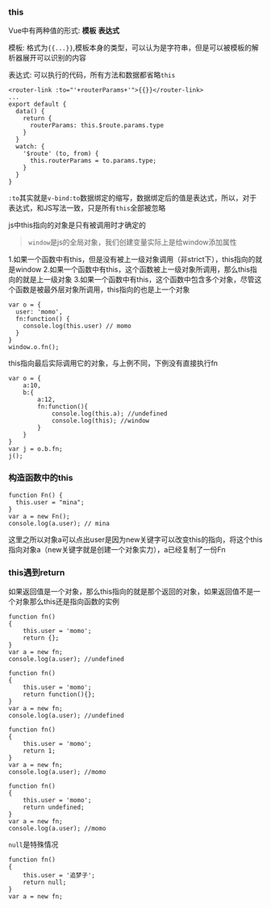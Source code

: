 ### this
Vue中有两种值的形式: **模板** **表达式**

模板: 格式为`{{...}}`,模板本身的类型，可以认为是字符串，但是可以被模板的解析器展开可以识别的内容

表达式: 可以执行的代码，所有方法和数据都省略`this`

```
<router-link :to="'+routerParams+'">{{}}</router-link>
...
export default {
  data() {
    return {
      routerParams: this.$route.params.type
    }
  }
  watch: {
    '$route' (to, from) {
      this.routerParams = to.params.type;
    }
  }
}
```

`:to`其实就是`v-bind:to`数据绑定的缩写，数据绑定后的值是表达式，所以，对于表达式，和JS写法一致，只是所有`this`全部被忽略

js中this指向的对象是只有被调用时才确定的
>`window`是js的全局对象，我们创建变量实际上是给window添加属性

1.如果一个函数中有this，但是没有被上一级对象调用（非strict下），this指向的就是window
2.如果一个函数中有this，这个函数被上一级对象所调用，那么this指向的就是上一级对象
3.如果一个函数中有this，这个函数中包含多个对象，尽管这个函数是被最外层对象所调用，this指向的也是上一个对象
```
var o = {
  user: 'momo',
  fn:function() {
    console.log(this.user) // momo
  }
}
window.o.fn();
```
this指向最后实际调用它的对象，与上例不同，下例没有直接执行fn
```
var o = {
    a:10,
    b:{
        a:12,
        fn:function(){
            console.log(this.a); //undefined
            console.log(this); //window
        }
    }
}
var j = o.b.fn;
j();
```

### 构造函数中的this
```
function Fn() {
  this.user = "mina";
}
var a = new Fn();
console.log(a.user); // mina
```
这里之所以对象a可以点出user是因为new关键字可以改变this的指向，将这个this指向对象a（new关键字就是创建一个对象实力），a已经复制了一份Fn

### this遇到return
如果返回值是一个对象，那么this指向的就是那个返回的对象，如果返回值不是一个对象那么this还是指向函数的实例
```
function fn()  
{  
    this.user = 'momo';  
    return {};  
}
var a = new fn;  
console.log(a.user); //undefined
```
```
function fn()  
{  
    this.user = 'momo';  
    return function(){};
}
var a = new fn;  
console.log(a.user); //undefined
```
```
function fn()  
{  
    this.user = 'momo';  
    return 1;
}
var a = new fn;  
console.log(a.user); //momo
```
```
function fn()  
{  
    this.user = 'momo';  
    return undefined;
}
var a = new fn;  
console.log(a.user); //momo
```
`null`是特殊情况
```
function fn()  
{  
    this.user = '追梦子';  
    return null;
}
var a = new fn;  
```
